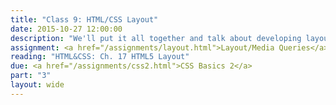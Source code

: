 ```yaml
---
title: "Class 9: HTML/CSS Layout"
date: 2015-10-27 12:00:00
description: "We'll put it all together and talk about developing layout systems in HTML/CSS.  We'll talk about recent advancements in CSS relating to layout.  We'll practice with a hands-on assignment using media queries."
assignment: <a href="/assignments/layout.html">Layout/Media Queries</a>
reading: "HTML&CSS: Ch. 17 HTML5 Layout"
due: <a href="/assignments/css2.html">CSS Basics 2</a>
part: "3"
layout: wide
---
```


